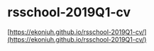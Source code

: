 # rsschool-2019Q1-cv
[https://ekoniuh.github.io/rsschool-2019Q1-cv/](https://ekoniuh.github.io/rsschool-2019Q1-cv/)
